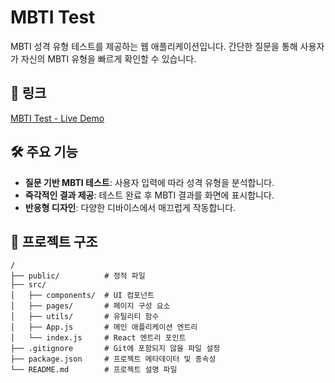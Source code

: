 # MBTI Test

MBTI 성격 유형 테스트를 제공하는 웹 애플리케이션입니다. 간단한 질문을 통해 사용자가 자신의 MBTI 유형을 빠르게 확인할 수 있습니다.

## 📌 링크

[MBTI Test - Live Demo](https://mbti-test-omega.vercel.app)

## 🛠 주요 기능

- **질문 기반 MBTI 테스트**: 사용자 입력에 따라 성격 유형을 분석합니다.
- **즉각적인 결과 제공**: 테스트 완료 후 MBTI 결과를 화면에 표시합니다.
- **반응형 디자인**: 다양한 디바이스에서 매끄럽게 작동합니다.

## 📂 프로젝트 구조

```plaintext
/
├── public/          # 정적 파일
├── src/
│   ├── components/  # UI 컴포넌트
│   ├── pages/       # 페이지 구성 요소
│   ├── utils/       # 유틸리티 함수
│   ├── App.js       # 메인 애플리케이션 엔트리
│   └── index.js     # React 엔트리 포인트
├── .gitignore       # Git에 포함되지 않을 파일 설정
├── package.json     # 프로젝트 메타데이터 및 종속성
└── README.md        # 프로젝트 설명 파일
